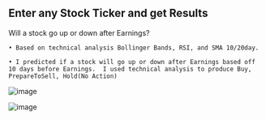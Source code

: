 ## Enter any Stock Ticker and get Results

 
 Will a stock go up or down after Earnings?
 
	• Based on technical analysis Bollinger Bands, RSI, and SMA 10/20day. 
  
	• I predicted if a stock will go up or down after Earnings based off 10 days before Earnings.  I used technical analysis to produce Buy, PrepareToSell, Hold(No Action)
  

![image](https://user-images.githubusercontent.com/119983738/234165091-88ef8d16-d5f2-47d6-bc6e-c37c522afa4a.png)


![image](https://user-images.githubusercontent.com/119983738/234165101-58d51856-b083-49dc-98eb-aea0d2667523.png)

